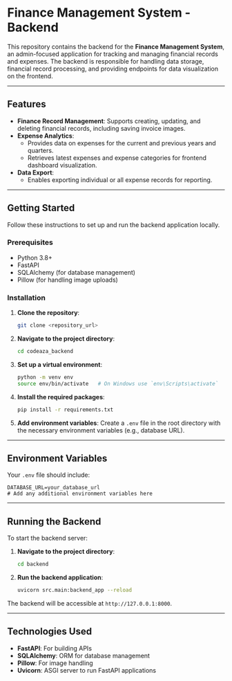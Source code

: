 # Finance Management System - Backend

This repository contains the backend for the **Finance Management System**, an admin-focused application for tracking and managing financial records and expenses. The backend is responsible for handling data storage, financial record processing, and providing endpoints for data visualization on the frontend.

---

## Features

- **Finance Record Management**: Supports creating, updating, and deleting financial records, including saving invoice images.
- **Expense Analytics**:
  - Provides data on expenses for the current and previous years and quarters.
  - Retrieves latest expenses and expense categories for frontend dashboard visualization.
- **Data Export**:
  - Enables exporting individual or all expense records for reporting.

---

## Getting Started

Follow these instructions to set up and run the backend application locally.

### Prerequisites

- Python 3.8+
- FastAPI
- SQLAlchemy (for database management)
- Pillow (for handling image uploads)

### Installation

1. **Clone the repository**:
   ```bash
   git clone <repository_url>
   ```
2. **Navigate to the project directory**:
   ```bash
   cd codeaza_backend
   ```
3. **Set up a virtual environment**:
   ```bash
   python -m venv env
   source env/bin/activate   # On Windows use `env\Scripts\activate`
   ```
4. **Install the required packages**:
   ```bash
   pip install -r requirements.txt
   ```

5. **Add environment variables**: Create a `.env` file in the root directory with the necessary environment variables (e.g., database URL).

---

## Environment Variables

Your `.env` file should include:

```
DATABASE_URL=your_database_url
# Add any additional environment variables here
```

---

## Running the Backend

To start the backend server:

1. **Navigate to the project directory**:
   ```bash
   cd backend
   ```
2. **Run the backend application**:
   ```bash
   uvicorn src.main:backend_app --reload
   ```

The backend will be accessible at `http://127.0.0.1:8000`.

---

## Technologies Used

- **FastAPI**: For building APIs
- **SQLAlchemy**: ORM for database management
- **Pillow**: For image handling
- **Uvicorn**: ASGI server to run FastAPI applications
